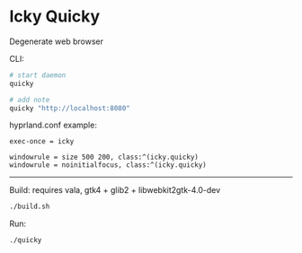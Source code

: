 # Icky Quicky

Degenerate web browser

CLI:

```sh
# start daemon
quicky

# add note
quicky "http://localhost:8080"
```

hyprland.conf example:

```hyprlang
exec-once = icky

windowrule = size 500 200, class:^(icky.quicky)
windowrule = noinitialfocus, class:^(icky.quicky)
```

---

Build: requires vala, gtk4 + glib2 + libwebkit2gtk-4.0-dev

```sh
./build.sh
```

Run:

```sh
./quicky
```
